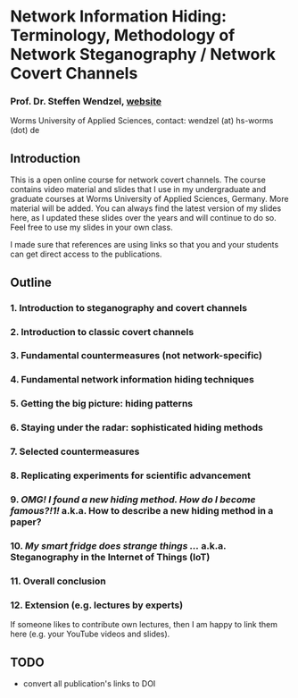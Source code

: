 # Network Information Hiding: Terminology, Methodology of Network Steganography / Network Covert Channels

### Prof. Dr. Steffen Wendzel, [website](https://www.wendzel.de)
Worms University of Applied Sciences, contact: wendzel (at) hs-worms (dot) de

## Introduction
This is a open online course for network covert channels. The course contains video material and slides that I use in my undergraduate and graduate courses at Worms University of Applied Sciences, Germany. More material will be added. You can always find the latest version of my slides here, as I updated these slides over the years and will continue to do so. Feel free to use my slides in your own class.

I made sure that references are using links so that you and your students can get direct access to the publications.

## Outline

### 1. Introduction to steganography and covert channels

### 2. Introduction to classic covert channels

### 3. Fundamental countermeasures (not network-specific)

### 4. Fundamental network information hiding techniques

### 5. Getting the big picture: hiding patterns

### 6. Staying under the radar: sophisticated hiding methods

### 7. Selected countermeasures

### 8. Replicating experiments for scientific advancement

### 9. *OMG! I found a new hiding method. How do I become famous?!1!* a.k.a. How to describe a new hiding method in a paper?

### 10. *My smart fridge does strange things …* a.k.a. Steganography in the Internet of Things (IoT)

### 11. Overall conclusion

### 12. Extension (e.g. lectures by experts)
If someone likes to contribute own lectures, then I am happy to link them here (e.g. your YouTube videos and slides).

## TODO

- convert all publication's links to DOI
